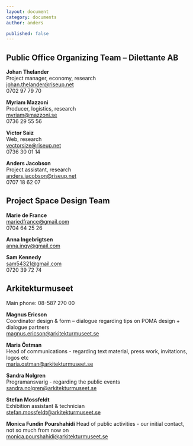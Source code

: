 ```yaml
---
layout: document  
category: documents   
author: anders

published: false
---
```


## Public Office Organizing Team – Dilettante AB

**Johan Thelander**  
Project manager, economy, research  
johan.thelander@riseup.net  
0702 97 79 70  

**Myriam Mazzoni**  
Producer, logistics, research  
myriam@mazzoni.se  
0736 29 55 56  

**Victor Saiz**  
Web, research  
vectorsize@riseup.net  
0736 30 01 14  

**Anders Jacobson**  
Project assistant, research  
anders.jacobson@riseup.net  
0707 18 62 07  

  
## Project Space Design Team

**Marie de France**  
mariedfrance@gmail.com  
0704 64 25 26  

**Anna Ingebrigtsen**  
anna.ingy@gmail.com  

**Sam Kennedy**  
sam54321@gmail.com  
0720 39 72 74  

## Arkitekturmuseet  

Main phone: 08-587 270 00  

**Magnus Ericson**  
Coordinator design & form – dialogue regarding tips on POMA design + dialogue partners  
magnus.ericson@arkitekturmuseet.se

**Maria Östman**  
Head of communications - regarding text material, press work, invitations, logos etc    
maria.ostman@arkitekturmuseet.se

**Sandra Nolgren**  
Programansvarig - regarding the public events  
sandra.nolgren@arkitekturmuseet.se 

**Stefan Mossfeldt**  
Exhibition assistant & technician  
stefan.mossfeldt@arkitekturmuseet.se 

**Monica Fundin Pourshahidi** 
Head of public activities - our initial contact, not so much from now on  
monica.pourshahidi@arkitekturmuseet.se